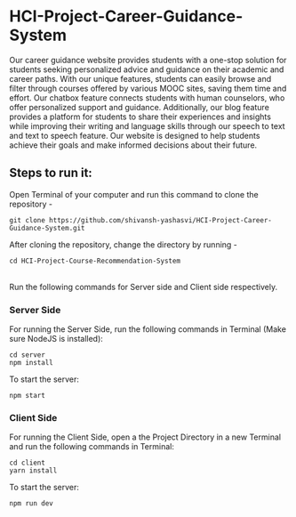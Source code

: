 # HCI-Project-Career-Guidance-System
Our career guidance website provides students with a one-stop solution for students seeking personalized advice and guidance on their academic and career paths. With our unique features, students can easily browse and filter through courses offered by various MOOC sites, saving them time and effort. Our chatbox feature connects students with human counselors, who offer personalized support and guidance. Additionally, our blog feature provides a platform for students to share their experiences and insights while improving their writing and language skills through our speech to text and text to speech feature. Our website is designed to help students achieve their goals and make informed decisions about their future.


## Steps to run it:

Open Terminal of your computer and run this command to clone the repository -  

 ```
 git clone https://github.com/shivansh-yashasvi/HCI-Project-Career-Guidance-System.git
 
 ```
 After cloning the repository, change the directory by running -  
 ```
 cd HCI-Project-Course-Recommendation-System
 ```

<br>
Run the following commands for Server side and Client side respectively. <br> 
 
 
### Server Side
For running the Server Side, run the following commands in Terminal (Make sure NodeJS is installed):
```
cd server 
npm install
```

To start the server:
```
npm start
```

### Client Side
For running the Client Side, open a the Project Directory in a new Terminal and run the following commands in Terminal:

```
cd client 
yarn install
```

To start the server:
```
npm run dev
```